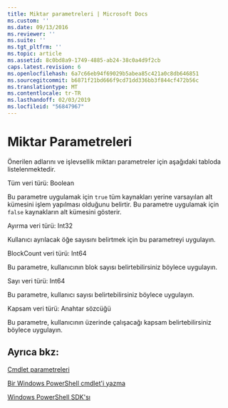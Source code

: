 ```yaml
---
title: Miktar parametreleri | Microsoft Docs
ms.custom: ''
ms.date: 09/13/2016
ms.reviewer: ''
ms.suite: ''
ms.tgt_pltfrm: ''
ms.topic: article
ms.assetid: 8c0bd8a9-1749-4885-ab24-38c0a4d9f2cb
caps.latest.revision: 6
ms.openlocfilehash: 6a7c66eb94f69029b5abea85c421a0c8db646851
ms.sourcegitcommit: b6871f21bd666f9cd71dd336bb3f844cf472b56c
ms.translationtype: MT
ms.contentlocale: tr-TR
ms.lasthandoff: 02/03/2019
ms.locfileid: "56847967"
---
```

# <a name="quantity-parameters"></a>Miktar Parametreleri

Önerilen adlarını ve işlevsellik miktarı parametreler için aşağıdaki tabloda listelenmektedir.

Tüm veri türü: Boolean

Bu parametre uygulamak için `true` tüm kaynakları yerine varsayılan alt kümesini işlem yapılması olduğunu belirtir. Bu parametre uygulamak için `false` kaynakların alt kümesini gösterir.

Ayırma veri türü: Int32

Kullanıcı ayrılacak öğe sayısını belirtmek için bu parametreyi uygulayın.

BlockCount veri türü: Int64

Bu parametre, kullanıcının blok sayısı belirtebilirsiniz böylece uygulayın.

Sayı veri türü: Int64

Bu parametre, kullanıcı sayısı belirtebilirsiniz böylece uygulayın.

Kapsam veri türü: Anahtar sözcüğü

Bu parametre, kullanıcının üzerinde çalışacağı kapsam belirtebilirsiniz böylece uygulayın.

## <a name="see-also"></a>Ayrıca bkz:

[Cmdlet parametreleri](./cmdlet-parameters.md)

[Bir Windows PowerShell cmdlet'i yazma](./writing-a-windows-powershell-cmdlet.md)

[Windows PowerShell SDK'sı](../windows-powershell-reference.md)
